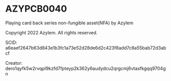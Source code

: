# AZYPCB0040
Playing card back series non-fungible asset(NFA) by Azylem

Copyright 2022 Azylem. All rights reserved.

SCID: a6eaef2647b63d843e1b3fc1a73e52d28de6d2c423f8add7c8a55bab72d3abcf

Creator: dero1qyfk5w2rvqpl9kzfd7fpteyp2k362y6audydcu2qrgcmj6vtasfkgqq9704gn
